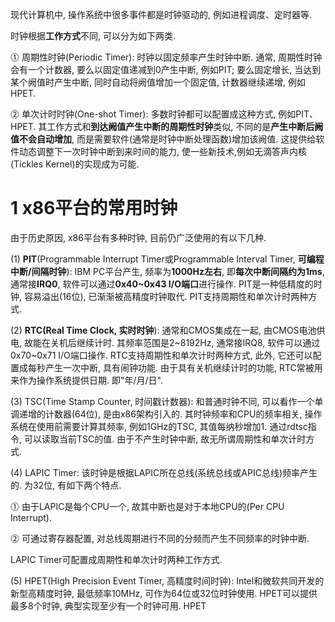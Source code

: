 现代计算机中, 操作系统中很多事件都是时钟驱动的, 例如进程调度、定时器等.

时钟根据**工作方式**不同, 可以分为如下两类.

⓵ 周期性时钟(Periodic Timer): 时钟以固定频率产生时钟中断. 通常, 周期性时钟会有一个计数器, 要么以固定值递减到0产生中断, 例如PIT; 要么固定增长, 当达到某个阙值时产生中断, 同时自动将阙值增加一个固定值, 计数器继续递增, 例如HPET.

⓶ 单次计时时钟(One\-shot Timer): 多数时钟都可以配置成这种方式, 例如PIT、HPET. 其工作方式和**到达阙值产生中断的周期性时钟**类似, 不同的是**产生中断后阙值不会自动增加**, 而是需要软件(通常是时钟中断处理函数)增加该阙值. 这提供给软件动态调整下一次时钟中断到来时间的能力, 使一些新技术,例如无滴答声内核(Tickles Kernel)的实现成为可能.

# 1 x86平台的常用时钟

由于历史原因, x86平台有多种时钟, 目前仍广泛使用的有以下几种.

(1) **PIT**(Programmable Interrupt Timer或Programmable Interval Timer, **可编程中断/间隔时钟**): IBM PC平台产生, 频率为**1000Hz左右**, 即**每次中断间隔约为1ms**, 通常接**IRQ0**, 软件可以通过**0x40\~0x43 I/O端口**进行操作. PIT是一种低精度的时钟, 容易溢出(16位), 已渐渐被高精度时钟取代. PIT支持周期性和单次计时两种方式.

(2) **RTC(Real Time Clock, 实时时钟**): 通常和CMOS集成在一起, 由CMOS电池供电, 故能在关机后继续计时. 其频率范围是2\~8192Hz, 通常接IRQ8, 软件可以通过0x70\~0x71 I/O端口操作. RTC支持周期性和单次计时两种方式, 此外, 它还可以配置成每秒产生一次中断, 具有闹钟功能. 由于具有关机继续计时的功能, RTC常被用来作为操作系统提供日期. 即"年/月/日".

(3) TSC(Time Stamp Counter, 时间戳计数器): 和普通时钟不同, 可以看作一个单调递增的计数器(64位), 是由x86架构引入的. 其时钟频率和CPU的频率相关, 操作系统在使用前需要计算其频率, 例如1GHz的TSC, 其值每纳秒增加1. 通过rdtsc指令, 可以读取当前TSC的值. 由于不产生时钟中断, 故无所谓周期性和单次计时方式.

(4) LAPIC Timer: 该时钟是根据LAPIC所在总线(系统总线或APIC总线)频率产生的. 为32位, 有如下两个特点.

⓵ 由于LAPIC是每个CPU一个, 故其中断也是对于本地CPU的(Per CPU Interrupt).

⓶ 可通过寄存器配置, 对总线周期进行不同的分频而产生不同频率的时钟中断.

LAPIC Timer可配置成周期性和单次计时两种工作方式.

(5) HPET(High Precision Event Timer, 高精度时间时钟): Intel和微软共同开发的新型高精度时钟, 最低频率10MHz, 可作为64位或32位时钟使用. HPET可以提供最多8个时钟, 典型实现至少有一个时钟可用. HPET

